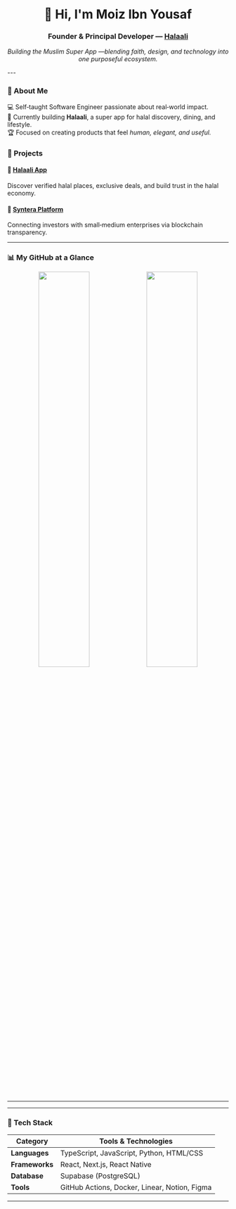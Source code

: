 <h1 align="center">👋 Hi, I'm Moiz Ibn Yousaf</h1>
<h3 align="center">Founder & Principal Developer — <a href="https://www.halaali.app" target="_blank">Halaali</a></h3>

<p align="center">
  <em>Building the Muslim Super App —blending faith, design, and technology into one purposeful ecosystem.</em>
</p>
---

### 🤠 About Me  
💻 Self‑taught Software Engineer passionate about real‑world impact.  
🚀 Currently building **Halaali**, a super app for halal discovery, dining, and lifestyle.  
🏆 Focused on creating products that feel *human, elegant, and useful.*

### 🤌 Projects

#### 🌙 [Halaali App](https://halaali.app)  
Discover verified halal places, exclusive deals, and build trust in the halal economy.

#### 🥖 [Syntera Platform](https://syntera.xyz)  
Connecting investors with small‑medium enterprises via blockchain transparency.

---

### 📊 My GitHub at a Glance

<p align="center">
  <img src="https://github-readme-stats.vercel.app/api?username=MoizIbnYousaf&show_icons=true&theme=radical&hide_border=true" width="48%">
  <img src="https://github-readme-streak-stats.herokuapp.com/?user=MoizIbnYousaf&theme=radical&hide_border=true" width="48%">
</p>

---

---

### 🧩 Tech Stack

| Category | Tools & Technologies |
| --- | --- |
| **Languages** | TypeScript, JavaScript, Python, HTML/CSS |
| **Frameworks** | React, Next.js, React Native |
| **Database** | Supabase (PostgreSQL) |
| **Tools** | GitHub Actions, Docker, Linear, Notion, Figma |

---

